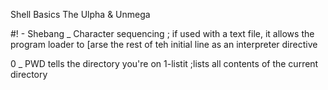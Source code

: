 Shell Basics
The Ulpha & Unmega

#! - Shebang _ Character sequencing ; if used with a text file, it allows the program loader to [arse the rest of teh initial line as an interpreter directive

0 _ PWD tells the directory you're on
1-listit ;lists all contents of the current directory

